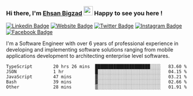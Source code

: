 ### Hi there, I'm <a href="https://ehsanbigzad.com" target="_blank">Ehsan Bigzad</a> <img src="https://media.giphy.com/media/hvRJCLFzcasrR4ia7z/giphy.gif" width="25px" height="25px"> Happy to see you here !

[![Linkedin Badge](https://img.shields.io/badge/-LinkedIn-0e76a8?style=flat-square&logo=Linkedin&logoColor=white)](https://linkedin.com/in/EhsanBigzad)
[![Website Badge](https://img.shields.io/badge/Website-3b5998?style=flat-square&logo=google-chrome&logoColor=white)](https://ehsanbigzad.com)
[![Twitter Badge](https://img.shields.io/badge/-Twitter-00acee?style=flat-square&logo=Twitter&logoColor=white)](https://twitter.com/EhsanBigzad)
[![Instagram Badge](https://img.shields.io/badge/-Instagram-e4405f?style=flat-square&logo=Instagram&logoColor=white)](https://instagram.com/ehsanbigzad/)
[![Facebook Badge](https://img.shields.io/badge/-Facebook-0088cc?style=flat-square&logo=Facebook&logoColor=white)](https://facebook.com/EhsanBigzad7)

I'm a Software Engineer with over 6 years of professional experience
in developing and implementing software solutions ranging from mobile applications development to architecting enterprise level softwares.

<!--START_SECTION:waka-->

```text
TypeScript        20 hrs 26 mins  █████████████████████░░░░   83.60 %
JSON              1 hr            █░░░░░░░░░░░░░░░░░░░░░░░░   04.15 %
JavaScript        47 mins         ▓░░░░░░░░░░░░░░░░░░░░░░░░   03.21 %
Bash              39 mins         ▓░░░░░░░░░░░░░░░░░░░░░░░░   02.66 %
Other             28 mins         ▒░░░░░░░░░░░░░░░░░░░░░░░░   01.91 %
```

<!--END_SECTION:waka-->
